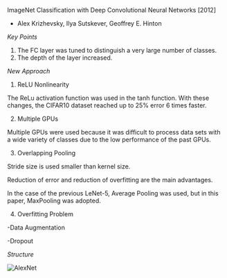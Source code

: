 ImageNet Classification with Deep Convolutional Neural Networks [2012]
- Alex Krizhevsky, Ilya Sutskever, Geoffrey E. Hinton

*Key Points*

1. The FC layer was tuned to distinguish a very large number of classes.
2. The depth of the layer increased.

*New Approach*

1. ReLU Nonlinearity

The ReLu activation function was used in the tanh function. With these changes, the CIFAR10 dataset reached up to 25% error 6 times faster.

2. Multiple GPUs

Multiple GPUs were used because it was difficult to process data sets with a wide variety of classes due to the low performance of the past GPUs.

3. Overlapping Pooling

Stride size is used smaller than kernel size.

Reduction of error and reduction of overfitting are the main advantages.

In the case of the previous LeNet-5, Average Pooling was used, but in this paper, MaxPooling was adopted.

4. Overfitting Problem

-Data Augmentation

-Dropout

*Structure*

![AlexNet](https://user-images.githubusercontent.com/96281316/147901124-31ea7ca9-1bb1-41c2-a2d2-4c09ef393ad0.png)
